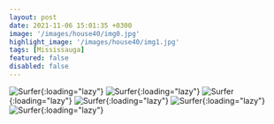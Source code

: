 ```yaml
---
layout: post
date: 2021-11-06 15:01:35 +0300
image: '/images/house40/img0.jpg'
highlight_image: '/images/house40/img1.jpg'
tags: [Mississauga]
featured: false
disabled: false
---
```


![Surfer]({{site.baseurl}}/images/house40/img3.jpg){:loading="lazy"}
![Surfer]({{site.baseurl}}/images/house40/img4.jpg){:loading="lazy"}
![Surfer]({{site.baseurl}}/images/house40/img5.jpg){:loading="lazy"}
![Surfer]({{site.baseurl}}/images/house40/img6.jpg){:loading="lazy"}
![Surfer]({{site.baseurl}}/images/house40/img7.jpg){:loading="lazy"}
![Surfer]({{site.baseurl}}/images/house40/img8.jpg){:loading="lazy"} 